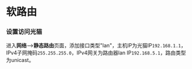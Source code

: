# 软路由

### 设置访问光猫

进入**网络**-->**静态路由**页面，添加接口类型"lan"，主机IP为光猫IP`192.168.1.1`，IPv4子网掩码`255.255.255.0`，IPv4网关为路由器lan IP`192.168.5.1`，路由类型为unicast。

